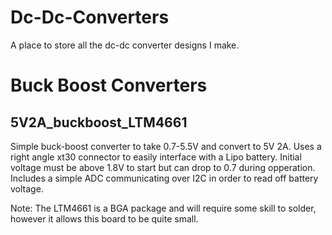 # Dc-Dc-Converters
A place to store all the dc-dc converter designs I make.


# Buck Boost Converters
## 5V2A_buckboost_LTM4661

Simple buck-boost converter to take 0.7-5.5V and convert to 5V 2A. Uses a right angle xt30 connector to easily interface with a Lipo battery. Initial voltage must be above 1.8V to start but can drop to 0.7 during opperation. Includes a simple ADC communicating over I2C in order to read off battery voltage.

Note: The LTM4661 is a BGA package and will require some skill to solder, however it allows this board to be quite small.
